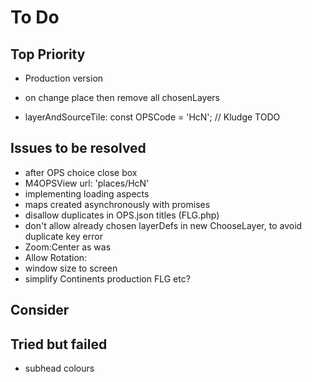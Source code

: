 # To Do

## Top Priority

- Production version

- on change place then remove all chosenLayers
- layerAndSourceTile: const OPSCode = 'HcN'; // Kludge TODO

## Issues to be resolved

- after OPS choice close box
- M4OPSView   url: 'places/HcN'
- implementing loading aspects
- maps created asynchronously with promises
- disallow duplicates in OPS.json titles (FLG.php)
- don't allow already chosen layerDefs in new ChooseLayer, to avoid duplicate key error
- Zoom:Center as was
- Allow Rotation:
- window size to screen
- simplify Continents production FLG etc?

## Consider

## Tried but failed

- subhead colours